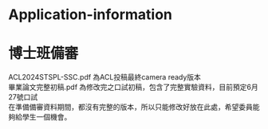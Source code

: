 # Application-information
# 博士班備審
ACL2024STSPL-SSC.pdf 為ACL投稿最終camera ready版本  
畢業論文完整初稿.pdf 為修改完之口試初稿，包含了完整實驗資料，目前預定6月27號口試  
在準備備審資料期間，都沒有完整的版本，所以只能修改好放在此處，希望委員能夠給學生一個機會。
